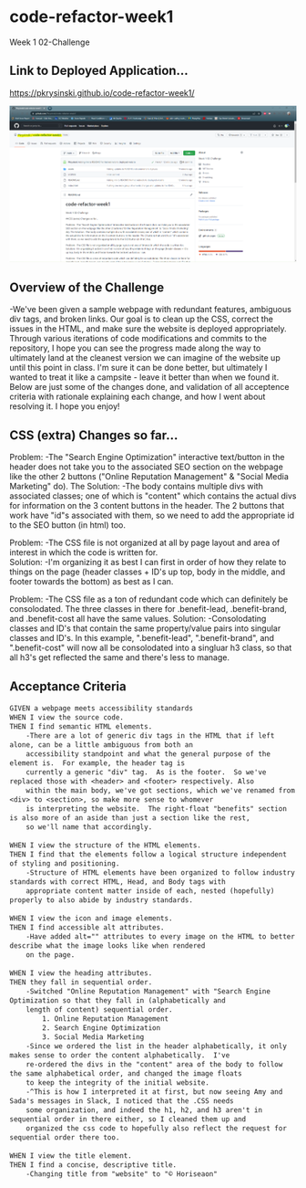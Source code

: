 # code-refactor-week1
Week 1 02-Challenge

## Link to Deployed Application...
https://pkrysinski.github.io/code-refactor-week1/


![Alt text](./assets/images/GitHub-project-screenshot.png?raw=true)

## Overview of the Challenge
-We've been given a sample webpage with redundant features, ambiguous div tags, and broken links.  Our goal is to
clean up the CSS, correct the issues in the HTML, and make sure the website is deployed appropriately.  Through
various iterations of code modifications and commits to the repository, I hope you can see the progress made along
the way to ultimately land at the cleanest version we can imagine of the website up until this point in class.  I'm
sure it can be done better, but ultimately I wanted to treat it like a campsite - leave it better than when we found
it.  Below are just some of the changes done, and validation of all acceptence criteria with rationale explaining
each change, and how I went about resolving it.  I hope you enjoy!

## CSS (extra) Changes so far...

Problem:
-The "Search Engine Optimization" interactive text/button in the header does not take you to the associated SEO 
section on the webpage like the other 2 buttons ("Online Reputation Management" & "Social Media Marketing" do).
The Solution:
-The body contains multiple divs with associated classes; one of which is "content" which contains the actual 
divs for information on the 3 content buttons in the header.  The 2 buttons that work have "id"s associated with them, 
so we need to add the appropriate id to the SEO button (in html) too.


Problem:
-The CSS file is not organized at all by page layout and area of interest in which the code is written for.  
Solution:
-I'm organizing it as best I can first in order of how they relate to things on the page (header classes + ID's 
up top, body in the middle, and footer towards the bottom) as best as I can.


Problem:
-The CSS file as a ton of redundant code which can definitely be consolodated.  The three classes in there for 
.benefit-lead, .benefit-brand, and .benefit-cost all have the same values.
Solution:
-Consolodating classes and ID's that contain the same property/value pairs into singular classes and ID's.  In this 
example, ".benefit-lead", ".benefit-brand", and ".benefit-cost" will now all be consolodated into a singluar h3 class, 
so that all h3's get reflected the same and there's less to manage.

## Acceptance Criteria

```
GIVEN a webpage meets accessibility standards
WHEN I view the source code.
THEN I find semantic HTML elements.
    -There are a lot of generic div tags in the HTML that if left alone, can be a little ambiguous from both an 
    accessibility standpoint and what the general purpose of the element is.  For example, the header tag is 
    currently a generic "div" tag.  As is the footer.  So we've replaced those with <header> and <footer> respectively. Also 
    within the main body, we've got sections, which we've renamed from <div> to <section>, so make more sense to whomever 
    is interpreting the website.  The right-float "benefits" section is also more of an aside than just a section like the rest, 
    so we'll name that accordingly.

WHEN I view the structure of the HTML elements.
THEN I find that the elements follow a logical structure independent of styling and positioning.
    -Structure of HTML elements have been organized to follow industry standards with correct HTML, Head, and Body tags with
    appropriate content matter inside of each, nested (hopefully) properly to also abide by industry standards.

WHEN I view the icon and image elements.
THEN I find accessible alt attributes.
    -Have added alt="" attributes to every image on the HTML to better describe what the image looks like when rendered 
    on the page.

WHEN I view the heading attributes.
THEN they fall in sequential order.
    -Switched "Online Reputation Management" with "Search Engine Optimization so that they fall in (alphabetically and 
    length of content) sequential order.
        1. Online Reputation Management
        2. Search Engine Optimization
        3. Social Media Marketing
    -Since we ordered the list in the header alphabetically, it only makes sense to order the content alphabetically.  I've 
    re-ordered the divs in the "content" area of the body to follow the same alphabetical order, and changed the image floats 
    to keep the integrity of the initial website.
    -^This is how I interpreted it at first, but now seeing Amy and Sada's messages in Slack, I noticed that the .CSS needs 
    some organization, and indeed the h1, h2, and h3 aren't in sequential order in there either, so I cleaned them up and 
    organized the css code to hopefully also reflect the request for sequential order there too.

WHEN I view the title element.
THEN I find a concise, descriptive title.
    -Changing title from "website" to "© Horiseaon"

```